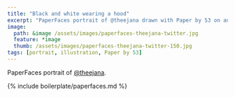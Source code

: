 ```yaml
---
title: "Black and white wearing a hood"
excerpt: "PaperFaces portrait of @theejana drawn with Paper by 53 on an iPad."
image: 
  path: &image /assets/images/paperfaces-theejana-twitter.jpg 
  feature: *image
  thumb: /assets/images/paperfaces-theejana-twitter-150.jpg
tags: [portrait, illustration, Paper by 53]
---
```


PaperFaces portrait of [@theejana](http://twitter.com/theejana).

{% include boilerplate/paperfaces.md %}
